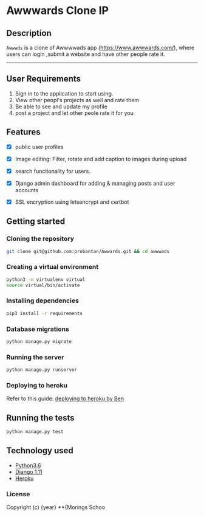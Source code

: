 Awwwards Clone IP
===================

## Description
```Awwwds``` is a clone of Awwwwads app (https://www.awwwards.com/), where users can login ,submit a website and have other people rate it.

------------------------------------------------------------------------

## User Requirements

1. Sign in to the application to start using.
2. View other peopl's projects as well and rate them
3. Be able to see and update my profile
5. post a project and let other peole rate it for you

## Features

+ [x] public user profiles
+ [x] Image editing: Filter, rotate and add caption to images during upload
+ [x] search functionality for users.
+ [x] Django admin dashboard for adding & managing posts and user accounts
+ [x] SSL encryption using letsencrypt and certbot


## Getting started



### Cloning the repository
```bash
git clone git@github.com:probantan/Awwards.git && cd awwwads
```

### Creating a virtual environment

```bash
python3 -m virtualenv virtual
source virtual/bin/activate
```
### Installing dependencies
```bash
pip3 install -r requirements
```


### Database migrations

```bash
python manage.py migrate
```

### Running the server 
```bash
python manage.py runserver
```



### Deploying to heroku
Refer to this guide: [deploying to heroku by Ben](https://gist.github.com/Benard18/01e28cfbd911f87c7df8ee33cbdaa593)

## Running the tests
```bash
python manage.py test
```




## Technology used

* [Python3.6](https://www.python.org/)
* [Django 1.11](https://www.djangoproject.com/)
* [Heroku](https://heroku.com)





### License
Copyright (c) {year} **{Morings Schoo